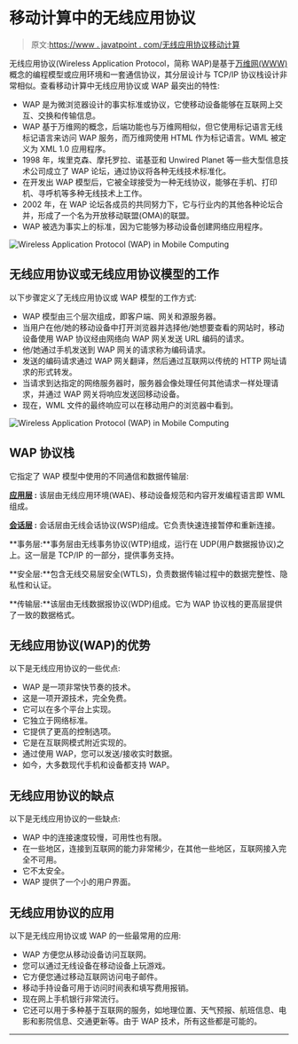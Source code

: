 # 移动计算中的无线应用协议

> 原文:[https://www . javatpoint . com/无线应用协议移动计算](https://www.javatpoint.com/wireless-application-protocol-in-mobile-computing)

无线应用协议(Wireless Application Protocol，简称 WAP)是基于[万维网(WWW)](https://www.javatpoint.com/what-is-world-wide-web) 概念的编程模型或应用环境和一套通信协议，其分层设计与 TCP/IP 协议栈设计非常相似。查看移动计算中无线应用协议或 WAP 最突出的特性:

*   WAP 是为微浏览器设计的事实标准或协议，它使移动设备能够在互联网上交互、交换和传输信息。
*   WAP 基于万维网的概念，后端功能也与万维网相似，但它使用标记语言无线标记语言来访问 WAP 服务，而万维网使用 HTML 作为标记语言。WML 被定义为 XML 1.0 应用程序。
*   1998 年，埃里克森、摩托罗拉、诺基亚和 Unwired Planet 等一些大型信息技术公司成立了 WAP 论坛，通过协议将各种无线技术标准化。
*   在开发出 WAP 模型后，它被全球接受为一种无线协议，能够在手机、打印机、寻呼机等多种无线技术上工作。
*   2002 年，在 WAP 论坛各成员的共同努力下，它与行业内的其他各种论坛合并，形成了一个名为开放移动联盟(OMA)的联盟。
*   WAP 被选为事实上的标准，因为它能够为移动设备创建网络应用程序。

![Wireless Application Protocol (WAP) in Mobile Computing](../Images/288efb4f588a81e6e7be22f466a81d97.png)

## 无线应用协议或无线应用协议模型的工作

以下步骤定义了无线应用协议或 WAP 模型的工作方式:

*   WAP 模型由三个层次组成，即客户端、网关和源服务器。
*   当用户在他/她的移动设备中打开浏览器并选择他/她想要查看的网站时，移动设备使用 WAP 协议经由网络向 WAP 网关发送 URL 编码的请求。
*   他/她通过手机发送到 WAP 网关的请求称为编码请求。
*   发送的编码请求通过 WAP 网关翻译，然后通过互联网以传统的 HTTP 网址请求的形式转发。
*   当请求到达指定的网络服务器时，服务器会像处理任何其他请求一样处理请求，并通过 WAP 网关将响应发送回移动设备。
*   现在，WML 文件的最终响应可以在移动用户的浏览器中看到。

![Wireless Application Protocol (WAP) in Mobile Computing](../Images/c17f9c05164ca997e16fa74c1a8b3b2c.png)

## WAP 协议栈

它指定了 WAP 模型中使用的不同通信和数据传输层:

**[应用层](https://www.javatpoint.com/computer-network-application-layer) :** 该层由无线应用环境(WAE)、移动设备规范和内容开发编程语言即 WML 组成。

**[会话层](https://www.javatpoint.com/iot-session-layer-protocols) :** 会话层由无线会话协议(WSP)组成。它负责快速连接暂停和重新连接。

**事务层:**事务层由无线事务协议(WTP)组成，运行在 UDP(用户数据报协议)之上。这一层是 TCP/IP 的一部分，提供事务支持。

**安全层:**包含无线交易层安全(WTLS)，负责数据传输过程中的数据完整性、隐私性和认证。

**传输层:**该层由无线数据报协议(WDP)组成。它为 WAP 协议栈的更高层提供了一致的数据格式。

## **无线应用协议(WAP)的优势**

以下是无线应用协议的一些优点:

*   WAP 是一项非常快节奏的技术。
*   这是一项开源技术，完全免费。
*   它可以在多个平台上实现。
*   它独立于网络标准。
*   它提供了更高的控制选项。
*   它是在互联网模式附近实现的。
*   通过使用 WAP，您可以发送/接收实时数据。
*   如今，大多数现代手机和设备都支持 WAP。

## 无线应用协议的缺点

以下是无线应用协议的一些缺点:

*   WAP 中的连接速度较慢，可用性也有限。
*   在一些地区，连接到互联网的能力非常稀少，在其他一些地区，互联网接入完全不可用。
*   它不太安全。
*   WAP 提供了一个小的用户界面。

## 无线应用协议的应用

以下是无线应用协议或 WAP 的一些最常用的应用:

*   WAP 方便您从移动设备访问互联网。
*   您可以通过无线设备在移动设备上玩游戏。
*   它方便您通过移动互联网访问电子邮件。
*   移动手持设备可用于访问时间表和填写费用报销。
*   现在网上手机银行非常流行。
*   它还可以用于多种基于互联网的服务，如地理位置、天气预报、航班信息、电影和影院信息、交通更新等。由于 WAP 技术，所有这些都是可能的。

* * *